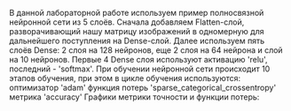 В данной лабораторной работе используем пример полносвязной нейронной сети из 5 слоёв. 
Сначала добавляем Flatten-слой, разворачивающий нашу матрицу изображений в одномерную для дальнейшего поступления на Dense-слой.
Далее используем пять слоёв Dense: 2 слоя на 128 нейронов, еще 2 слоя на 64 нейрона и слой на 10 нейронов.
Первые 4 Dense слоя используют активацию 'relu', последний - 'softmax'.
При обучении нейронной сети происходит 10 этапов обучения, при этом в цикле обучения используются:
оптимизатор 'adam'
функция потерь 'sparse_categorical_crossentropy'
метрика 'accuracy'
Графики метрики точности и функции потерь:
